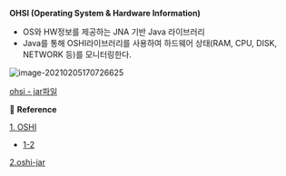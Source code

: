 **OHSI (Operating System & Hardware Information)**

* OS와 HW정보를 제공하는 JNA 기반 Java 라이브러리
* Java를 통해 OSHI라이브러리를 사용하여 하드웨어 상태(RAM, CPU, DISK, NETWORK 등)를 모니터링한다.



![image-20210205170726625](C:\Users\ADMIN\AppData\Roaming\Typora\typora-user-images\image-20210205170726625.png)

[ohsi  -  jar파일](http://blog.naver.com/PostView.nhn?blogId=kimdoongi&logNo=221246345212&parentCategoryNo=&categoryNo=52&viewDate=&isShowPopularPosts=false&from=postView)






:tulip: **Reference**

[1. OSHI](https://jinseongsoft.tistory.com/275)

* [1-2](https://blogsearch.kr/view/?cate=tistory&code=22738)

[2.oshi-jar](http://blog.naver.com/PostView.nhn?blogId=kimdoongi&logNo=221246345212&parentCategoryNo=&categoryNo=52&viewDate=&isShowPopularPosts=false&from=postView)



